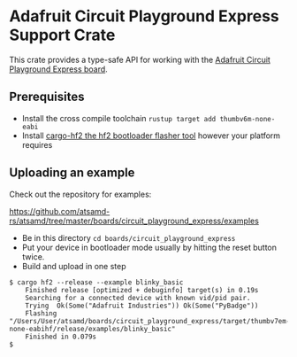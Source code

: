 # Adafruit Circuit Playground Express Support Crate

This crate provides a type-safe API for working with the [Adafruit Circuit Playground Express
board](https://www.adafruit.com/product/3333).

## Prerequisites
* Install the cross compile toolchain `rustup target add thumbv6m-none-eabi`
* Install [cargo-hf2 the hf2 bootloader flasher tool](https://crates.io/crates/cargo-hf2) however your platform requires

## Uploading an example
Check out the repository for examples:

https://github.com/atsamd-rs/atsamd/tree/master/boards/circuit_playground_express/examples

* Be in this directory `cd boards/circuit_playground_express`
* Put your device in bootloader mode usually by hitting the reset button twice.
* Build and upload in one step
```
$ cargo hf2 --release --example blinky_basic
    Finished release [optimized + debuginfo] target(s) in 0.19s
    Searching for a connected device with known vid/pid pair.
    Trying  Ok(Some("Adafruit Industries")) Ok(Some("PyBadge"))
    Flashing "/Users/User/atsamd/boards/circuit_playground_express/target/thumbv7em-none-eabihf/release/examples/blinky_basic"
    Finished in 0.079s
$
```
